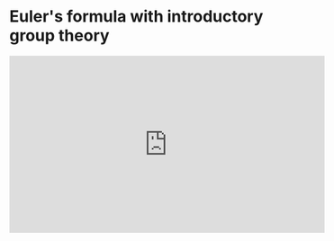 # Euler's formula with introductory group theory

<iframe width="560" height="315" src="https://www.youtube.com/embed/mvmuCPvRoWQ" frameborder="0" allow="accelerometer; autoplay; clipboard-write; encrypted-media; gyroscope; picture-in-picture" allowfullscreen></iframe>
